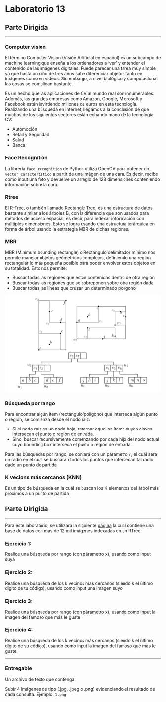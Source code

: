 # Laboratorio 13

## Parte Dirigida

---
### Computer vision
El término Computer Vision (Visión Artificial en español) es un subcampo de machine learning que enseña a los ordenadores a ‘ver’ y entender el contenido de las imágenes digitales.  Puede parecer una tarea muy simple ya que hasta un niño de tres años sabe diferenciar objetos tanto en imágenes como en videos. Sin embargo, a nivel biológico y computacional las cosas se complican bastante.

Es un hecho que las aplicaciones de CV al mundo real son innumerables. Además, las grandes empresas como Amazon, Google, Microsoft y Facebook están invirtiendo millones de euros en esta tecnología. Realizando una búsqueda en internet, llegamos a la conclusión de que muchos de los siguientes sectores están echando mano de la tecnología CV:

- Automoción
- Retail y Seguridad
- Salud
- Banca

### Face Recognition

La librería `face_recognition` de Python utiliza OpenCV para obtener un `vector característico` a partir de una imágen de una cara. Es decir, recibe como input una foto y devuelve un arreglo de 128 dimensiones conteniendo información sobre la cara.

### Rtree

El R-Tree, o también llamado Rectangle Tree, es una estructura de datos bastante similar a los árboles B, con la diferencia que son usados para métodos de acceso espacial, es decir, para indexar información con múltiples dimensiones. Esto se logra usando una estructura jerárquica en forma de árbol usando la estrategia MBR de dichas regiones.

### MBR

MBR (Minimum bounding rectangle) o Rectángulo delimitador mínimo nos permite manejar objetos geómetricos complejos, definiendo una región rectangular lo más pequeña posible para poder envolver estos objetos en su totalidad. Esto nos permite:

- Buscar todas las regiones que están contenidas dentro de otra región
- Buscar todas las regiones que se sobreponen sobre otra región dada
- Buscar todas las líneas que cruzan un determinado polígono

![RTree](./images/rango.png)

### Búsqueda por rango

Para encontrar algún item (rectángulo/polígono) que interseca algún punto o región, se comienza desde el nodo raíz:
 - Si el nodo raíz es un nodo hoja, retornar aquellos ítems cuyas claves
intersecan el punto o región de entrada.
 - Sino, buscar recursivamente comenzando por cada hijo del nodo
actual cuyo bounding box  interseca el punto o región de entrada.

Para las búsquedas por rango, se contará con un párametro `r`, el cuál sera un radio en el cual se buscaran todos los puntos que intersecan tal radio dado un punto de partida

### K vecions más cercanos (KNN)

Es un tipo de búsqueda en la cuál se buscan los K elementos del árbol más próximos a un punto de partida

## Parte Dirigida
---

Para este laboratorio, se utilizara la siguiente [página](http://ec2-3-128-171-175.us-east-2.compute.amazonaws.com:5001/) la cual contiene una base de datos con más de 12 mil imágenes indexadas en un RTree.

### Ejercicio 1:
Realice una búsqueda por rango (con párametro x), usando como input suya

### Ejercicio 2:
Realice una búsqueda de los k vecinos mas cercanos (siendo k el último digito de tu código), usando como input una imagen suyo

### Ejercicio 3:
Realice una búsqueda por rango (con párametro x), usando como input la imagen del famoso que más le guste

### Ejercicio 4:
Realice una búsqueda de los k vecinos más cercanos (siendo k el último dígito de su código), usando como input la imagen del famoso que mas le guste

---
### Entregable

Un archivo de texto que contenga:

Subir 4 imágenes de tipo (.jpg, .jpeg o .png) evidenciando el resultado de cada consulta. Ejemplo: `1.png`